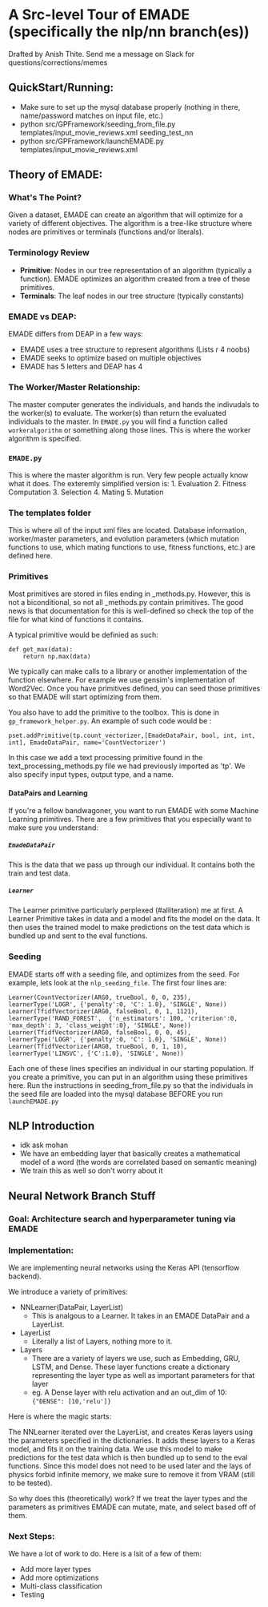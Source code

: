 # A Src-level Tour of EMADE (specifically the nlp/nn branch(es))
Drafted by Anish Thite. Send me a message on Slack for questions/corrections/memes


## QuickStart/Running:
* Make sure to set up the mysql database properly (nothing in there, name/password matches on input file, etc.)
* python src/GPFramework/seeding_from_file.py templates/input_movie_reviews.xml seeding_test_nn
* python src/GPFramework/launchEMADE.py templates/input_movie_reviews.xml

## Theory of EMADE:

### What's The Point?
Given a dataset, EMADE can create an algorithm that will optimize for a variety of different objectives. The algorithm is a tree-like structure where nodes are primitives or terminals (functions and/or literals).

### Terminology Review
* **Primitive**: Nodes in our tree representation of an algorithm (typically a function). EMADE optimizes an algorithm created from a tree of these primitives. 
* **Terminals**: The leaf nodes in our tree structure (typically constants)

### EMADE vs DEAP:
EMADE differs from DEAP in a few ways:
* EMADE uses a tree structure to represent algorithms (Lists r 4 noobs)
* EMADE seeks to optimize based on multiple objectives
* EMADE has 5 letters and DEAP has 4
     
### The Worker/Master Relationship:
The master computer generates the individuals, and hands the indivudals to the worker(s) to evaluate. The worker(s) than return the evaluated individuals to the master. In `EMADE.py` you will find a function called 
`workeralgorithm` or something along those lines. This is where the worker algorithm is specified.

### `EMADE.py`
This is where the master algorithm is run. Very few people actually know what it does. 
The exteremly simplified version is:
    1. Evaluation
    2. Fitness Computation
    3. Selection
    4. Mating
    5. Mutation



### The templates folder
This is where all of the input xml files are located. Database information, worker/master parameters, and evolution parameters (which mutation functions to use, which mating functions to use, fitness functions, etc.) are defined here. 

### Primitives
Most primitives are stored in files ending in _methods.py. However, this is not a biconditional, so not all _methods.py contain primitives. The good news is that documentation for this is well-defined so check the top of the file for what kind of functions it contains. 

A typical primitive would be definied as such:
    
    
    def get_max(data):
        return np.max(data)

We typically can make calls to a library or another implementation of the function elsewhere. For example we use gensim's implementation of Word2Vec.
Once you have primitives defined, you can seed those primitives so that EMADE will start optimizing from them.

You also have to add the primitive to the toolbox. This is done in `gp_framework_helper.py`. An example of such code would be :

```
pset.addPrimitive(tp.count_vectorizer,[EmadeDataPair, bool, int, int, int], EmadeDataPair, name='CountVectorizer')
```
In this case we add a text processing primitive found in the text_processing_methods.py file we had previously imported as 'tp'. We also specify input types, output type, and a name.   

#### DataPairs and Learning
If you're a fellow bandwagoner, you want to run EMADE with some Machine Learning primitives. There are a few primitives that you especially want to make sure you understand:

##### `EmadeDataPair`

This is the data that we pass up through our individual. It contains both the train and test data.

##### `Learner`

The Learner primitive particularly perplexed (\#alliteration) me at first. A Learner Primitive takes in data and a model and fits the model on the data. It then uses the trained model to make predictions on the test data which is bundled up and sent to the eval functions.

### Seeding
EMADE starts off with a seeding file, and optimizes from the seed. For example, lets look at the ```nlp_seeding_file```. The first four lines are:

    Learner(CountVectorizer(ARG0, trueBool, 0, 0, 235), learnerType('LOGR', {'penalty':0, 'C': 1.0}, 'SINGLE', None))
    Learner(TfidfVectorizer(ARG0, falseBool, 0, 1, 1121), learnerType('RAND_FOREST',  {'n_estimators': 100, 'criterion':0, 'max_depth': 3, 'class_weight':0}, 'SINGLE', None))
    Learner(TfidfVectorizer(ARG0, falseBool, 0, 0, 45), learnerType('LOGR', {'penalty':0, 'C': 1.0}, 'SINGLE', None))
    Learner(TfidfVectorizer(ARG0, trueBool, 0, 1, 10), learnerType('LINSVC', {'C':1.0}, 'SINGLE', None))

Each one of these lines specifies an individual in our starting population. If you create a primitive, you can put in an algorithm using these primitives here. Run the instructions in seeding_from_file.py so that the individuals in the seed file are loaded into the mysql database BEFORE you run `launchEMADE.py` 

<!-- ## Neural Networks
Neural Networks are universal function approximators and this makes them very possible. However, with great power come great responsibility. We need to make sure we choose a network that is  -->

## NLP Introduction
* idk ask mohan
* We have an embedding layer that basically creates a mathematical model of a word (the words are correlated based on semantic meaning)
* We train this as well so don't worry about it

## Neural Network Branch Stuff
### Goal: Architecture search and hyperparameter tuning via EMADE
### Implementation:
We are implementing neural networks using the Keras API (tensorflow backend). 

We introduce a variety of primitives:

* NNLearner(DataPair, LayerList)
    * This is analgous to a Learner. It takes in an EMADE DataPair and a LayerList. 
* LayerList
    * Literally a list of Layers, nothing more to it.
* Layers
    * There are a variety of layers we use, such as Embedding, GRU, LSTM, and Dense. These layer functions create a dictionary representing the layer type as well as important parameters for that layer
    * eg. A Dense layer with relu activation and an out_dim of 10: `{"DENSE": [10,'relu']}`

Here is where the magic starts:

The NNLearner iterated over the LayerList, and creates Keras layers using the parameters specified in the dictionaries. It adds these layers to a Keras model, and fits it on the training data. We use this model to make predictions for the test data which is then bundled up to send to the eval functions. Since this model does not need to be used later and the lays of physics forbid infinite memory, we make sure to remove it from VRAM (still to be tested). 

So why does this (theoretically) work? If we treat the layer types and the parameters as primitives EMADE can mutate, mate, and select based off of them.

### Next Steps:
We have a lot of work to do. Here is a lsit of a few of them:
* Add more layer types
* Add more optimizations
* Multi-class classification
* Testing